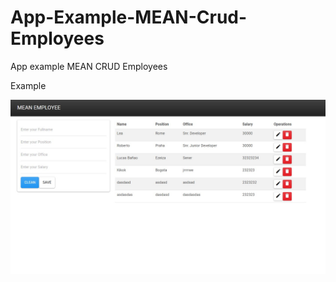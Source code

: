 # App-Example-MEAN-Crud-Employees
App example MEAN CRUD Employees

Example

![Sreenshot](https://github.com/venezia-dev/App-Example-MEAN-Crud-Employees/blob/main/screenshotgithubcrudmean.jpg)
